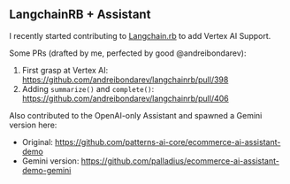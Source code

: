 
## LangchainRB + Assistant

I recently started contributing to [Langchain.rb](https://github.com/andreibondarev/langchainrb) to add Vertex AI Support.

Some PRs (drafted by me, perfected by good @andreibondarev):

1. First grasp at Vertex AI: https://github.com/andreibondarev/langchainrb/pull/398
2. Adding `summarize()` and `complete()`: https://github.com/andreibondarev/langchainrb/pull/406

Also contributed to the OpenAI-only Assistant and spawned a Gemini version here:

* Original: https://github.com/patterns-ai-core/ecommerce-ai-assistant-demo
* Gemini version: https://github.com/palladius/ecommerce-ai-assistant-demo-gemini

